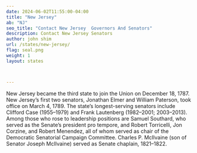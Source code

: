 ```yaml
---
date: 2024-06-02T11:55:00-04:00
title: "New Jersey"
ab: "NJ"
seo_title: "Contact New Jersey  Governors And Senators"
description: Contact New Jersey Senators
author: john shim
url: /states/new-jersey/
flag: seal.png
weight: 1
layout: states



---
```


New Jersey became the third state to join the Union on December 18, 1787. New Jersey’s first two senators, Jonathan Elmer and William Paterson, took office on March 4, 1789. The state’s longest-serving senators include Clifford Case (1955–1979) and Frank Lautenberg (1982–2001; 2003–2013). Among those who rose to leadership positions are Samuel Southard, who served as the Senate’s president pro tempore, and Robert Torricelli, Jon Corzine, and Robert Menendez, all of whom served as chair of the Democratic Senatorial Campaign Committee. Charles P. McIlvaine (son of Senator Joseph McIlvaine) served as Senate chaplain, 1821–1822.